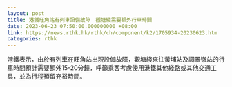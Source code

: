 ```yaml
---
layout: post
title: 港鐵旺角站有列車設備故障　觀塘綫需要額外行車時間
date: 2023-06-23 07:50:00.000000000 +08:00
link: https://news.rthk.hk/rthk/ch/component/k2/1705934-20230623.htm
categories: rthk
---
```


港鐵表示，由於有列車在旺角站出現設備故障，觀塘綫來往黃埔站及調景嶺站的行車時間預計需要額外15-20分鐘，呼籲乘客考慮使用港鐵其他綫路或其他交通工具，並為行程預留充裕時間。
